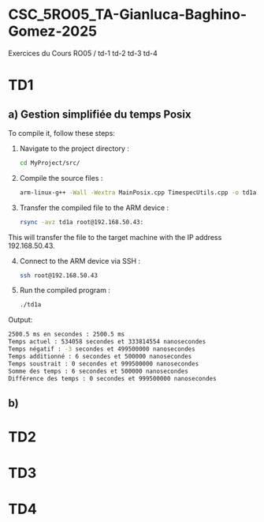 # CSC_5RO05_TA-Gianluca-Baghino-Gomez-2025
Exercices du Cours RO05 / td-1 td-2 td-3 td-4

# TD1

## a) Gestion simplifiée du temps Posix

To compile it, follow these steps:

1. Navigate to the project directory :
   ```sh
   cd MyProject/src/

2. Compile the source files :
   ```sh
   arm-linux-g++ -Wall -Wextra MainPosix.cpp TimespecUtils.cpp -o td1a

3. Transfer the compiled file to the ARM device :
   ```sh
   rsync -avz td1a root@192.168.50.43:

This will transfer the file to the target machine with the IP address 192.168.50.43.

4. Connect to the ARM device via SSH :
   ```sh
   ssh root@192.168.50.43

5. Run the compiled program : 
   ```sh
   ./td1a

Output:
   ```sh
   2500.5 ms en secondes : 2500.5 ms
   Temps actuel : 534058 secondes et 333814554 nanosecondes
   Temps négatif : -3 secondes et 499500000 nanosecondes
   Temps additionné : 6 secondes et 500000 nanosecondes
   Temps soustrait : 0 secondes et 999500000 nanosecondes
   Somme des temps : 6 secondes et 500000 nanosecondes
   Différence des temps : 0 secondes et 999500000 nanosecondes
   ```

## b)

# TD2

# TD3

# TD4
